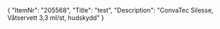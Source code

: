 {
  "ItemNr": "205568",
  "Title": "test",
  "Description": "ConvaTec Silesse, Våtservett  3,3 ml/st, hudskydd"
}